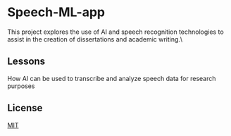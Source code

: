 # Speech-ML-app
This project explores the use of AI and speech recognition technologies to assist in the creation of dissertations and academic writing.\

## Lessons
How AI can be used to transcribe and analyze speech data for research purposes

## License

[MIT](https://choosealicense.com/licenses/mit/)
